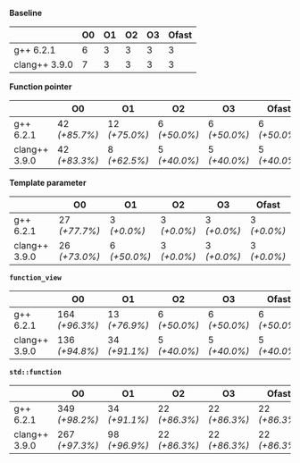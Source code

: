 **Baseline**

|               |  O0  |  O1  |  O2  |  O3  |  Ofast
|---------------|------|------|------|------|-------
|g++ 6.2.1      |  6   |  3   |  3   |  3   |  3
|clang++ 3.9.0  |  7   |  3   |  3   |  3   |  3





**Function pointer**

|               |  O0             |  O1             |  O2            |  O3            |  Ofast
|---------------|-----------------|-----------------|----------------|----------------|--------------
|g++ 6.2.1      |  42 *(+85.7%)*  |  12 *(+75.0%)*  |  6 *(+50.0%)*  |  6 *(+50.0%)*  |  6 *(+50.0%)*
|clang++ 3.9.0  |  42 *(+83.3%)*  |  8 *(+62.5%)*   |  5 *(+40.0%)*  |  5 *(+40.0%)*  |  5 *(+40.0%)*





**Template parameter**

|               |  O0             |  O1            |  O2           |  O3           |  Ofast
|---------------|-----------------|----------------|---------------|---------------|-------------
|g++ 6.2.1      |  27 *(+77.7%)*  |  3 *(+0.0%)*   |  3 *(+0.0%)*  |  3 *(+0.0%)*  |  3 *(+0.0%)*
|clang++ 3.9.0  |  26 *(+73.0%)*  |  6 *(+50.0%)*  |  3 *(+0.0%)*  |  3 *(+0.0%)*  |  3 *(+0.0%)*





**`function_view`**

|               |  O0              |  O1             |  O2            |  O3            |  Ofast
|---------------|------------------|-----------------|----------------|----------------|--------------
|g++ 6.2.1      |  164 *(+96.3%)*  |  13 *(+76.9%)*  |  6 *(+50.0%)*  |  6 *(+50.0%)*  |  6 *(+50.0%)*
|clang++ 3.9.0  |  136 *(+94.8%)*  |  34 *(+91.1%)*  |  5 *(+40.0%)*  |  5 *(+40.0%)*  |  5 *(+40.0%)*





**`std::function`**

|               |  O0              |  O1             |  O2             |  O3             |  Ofast
|---------------|------------------|-----------------|-----------------|-----------------|---------------
|g++ 6.2.1      |  349 *(+98.2%)*  |  34 *(+91.1%)*  |  22 *(+86.3%)*  |  22 *(+86.3%)*  |  22 *(+86.3%)*
|clang++ 3.9.0  |  267 *(+97.3%)*  |  98 *(+96.9%)*  |  22 *(+86.3%)*  |  22 *(+86.3%)*  |  22 *(+86.3%)*





